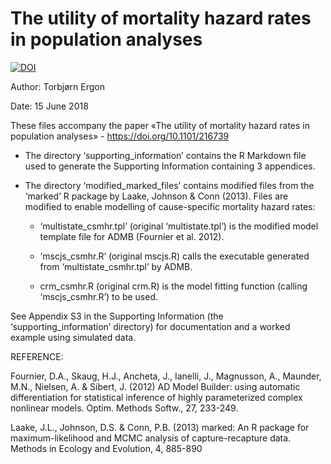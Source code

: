 ﻿# The utility of mortality hazard rates in population analyses
[![DOI](https://zenodo.org/badge/120482360.svg)](https://zenodo.org/badge/latestdoi/120482360)

Author: Torbjørn Ergon

Date: 15 June 2018

These files accompany the paper «The utility of mortality hazard rates in population analyses» - https://doi.org/10.1101/216739


* The directory ‘supporting_information’ contains the R Markdown file used to generate the Supporting Information containing 3 appendices.


* The directory ‘modified_marked_files’ contains modified files from the ‘marked’ R package by Laake, Johnson & Conn (2013). Files are modified to enable modelling of cause-specific mortality hazard rates:

  * ‘multistate_csmhr.tpl’ (original ‘multistate.tpl’) is the modified model template file for ADMB (Fournier et al. 2012).

  * ‘mscjs_csmhr.R’ (original mscjs.R) calls the executable generated from ‘multistate_csmhr.tpl’ by ADMB.

  * crm_csmhr.R (original crm.R) is the model fitting function (calling ‘mscjs_csmhr.R’) to be used.

See Appendix S3 in the Supporting Information (the ‘supporting_information’ directory) for documentation and a worked example using simulated data.


REFERENCE:

Fournier, D.A., Skaug, H.J., Ancheta, J., Ianelli, J., Magnusson, A., Maunder, M.N., Nielsen, A. \& Sibert, J. (2012) AD Model Builder: using automatic differentiation for statistical inference of highly parameterized complex nonlinear models. Optim. Methods Softw., 27, 233-249.

Laake, J.L., Johnson, D.S. & Conn, P.B. (2013) marked: An R package for maximum-likelihood and MCMC analysis of capture-recapture data. Methods in Ecology and Evolution, 4, 885-890
